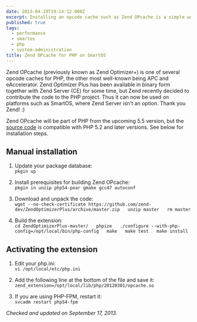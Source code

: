 ```yaml
---
date: 2013-04-10T19:14:12.000Z
excerpt: Installing an opcode cache such as Zend OPcache is a simple way to improve your PHP's performance on SmartOS. Here's how.
published: true
tags:
  - performance
  - smartos
  - php
  - system-administration
title: Zend OPcache for PHP on SmartOS
---
```

Zend OPcache (previously known as Zend Optimizer+) is one of several opcode caches for PHP, the other most well-known being APC and eAccelerator. Zend Optimizer Plus has been available in binary form together with Zend Server (CE) for some time, but Zend recently decided to contribute the code to the PHP project. Thus it can now be used on platforms such as SmartOS, where Zend Server isn't an option. Thank you Zend! :)

Zend OPcache will be part of PHP from the upcoming 5.5 version, but the [source code](https://github.com/zend-dev/ZendOptimizerPlus) is compatible with PHP 5.2 and later versions. See below for installation steps.

## Manual installation

1.  Update your package database:  
    `pkgin up`

3.  Install prerequisites for building Zend OPcache:  
    `pkgin in unzip php54-pear gmake gcc47 autoconf`

5.  Download and unpack the code:  
    `wget --no-check-certificate https://github.com/zend-dev/ZendOptimizerPlus/archive/master.zip  
    unzip master  
    rm master`

7.  Build the extension:  
    `cd ZendOptimizerPlus-master/  
    phpize  
    ./configure --with-php-config=/opt/local/bin/php-config  
    make  
    make test  
    make install`

## Activating the extension

1.  Edit your php.ini:  
    `vi /opt/local/etc/php.ini`

3.  Add the following line at the bottom of the file and save it:  
    `zend_extension=/opt/local/lib/php/20120301/opcache.so`

5.  If you are using PHP-FPM, restart it:  
    `svcadm restart php54-fpm`

_Checked and updated on September 17, 2013._
